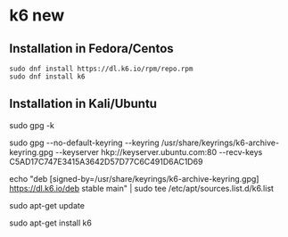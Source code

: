 # k6 new

## Installation in Fedora/Centos

`sudo dnf install https://dl.k6.io/rpm/repo.rpm`  
`sudo dnf install k6`

## Installation in Kali/Ubuntu

sudo gpg -k

sudo gpg --no-default-keyring --keyring /usr/share/keyrings/k6-archive-keyring.gpg --keyserver hkp://keyserver.ubuntu.com:80 --recv-keys C5AD17C747E3415A3642D57D77C6C491D6AC1D69

echo "deb [signed-by=/usr/share/keyrings/k6-archive-keyring.gpg] https://dl.k6.io/deb stable main" | sudo tee /etc/apt/sources.list.d/k6.list

sudo apt-get update

sudo apt-get install k6
